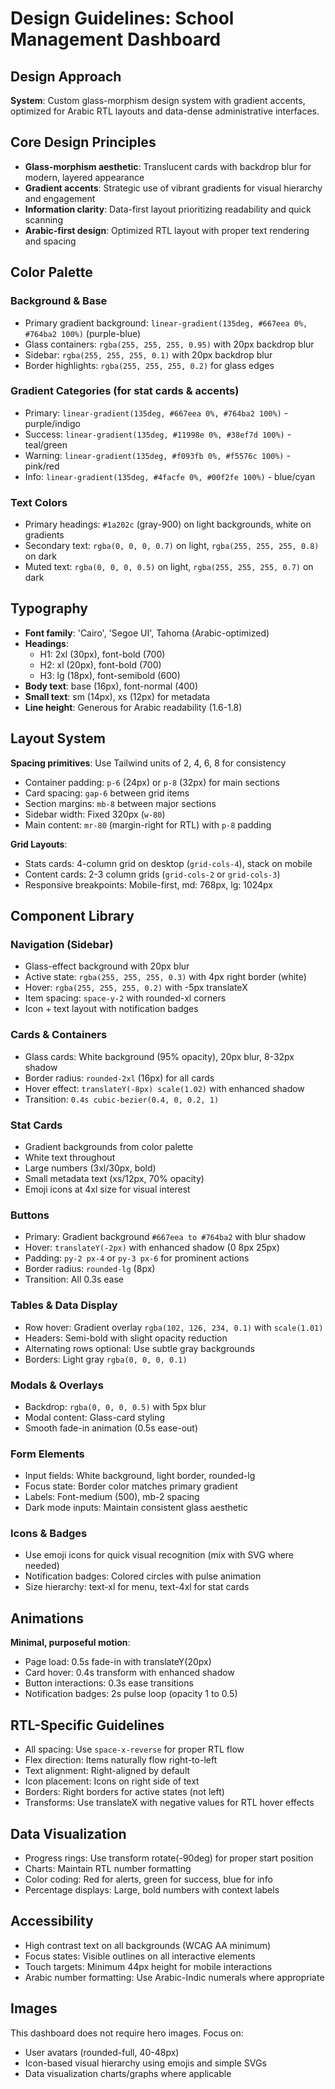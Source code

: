 # Design Guidelines: School Management Dashboard

## Design Approach
**System**: Custom glass-morphism design system with gradient accents, optimized for Arabic RTL layouts and data-dense administrative interfaces.

## Core Design Principles
- **Glass-morphism aesthetic**: Translucent cards with backdrop blur for modern, layered appearance
- **Gradient accents**: Strategic use of vibrant gradients for visual hierarchy and engagement
- **Information clarity**: Data-first layout prioritizing readability and quick scanning
- **Arabic-first design**: Optimized RTL layout with proper text rendering and spacing

## Color Palette

### Background & Base
- Primary gradient background: `linear-gradient(135deg, #667eea 0%, #764ba2 100%)` (purple-blue)
- Glass containers: `rgba(255, 255, 255, 0.95)` with 20px backdrop blur
- Sidebar: `rgba(255, 255, 255, 0.1)` with 20px backdrop blur
- Border highlights: `rgba(255, 255, 255, 0.2)` for glass edges

### Gradient Categories (for stat cards & accents)
- Primary: `linear-gradient(135deg, #667eea 0%, #764ba2 100%)` - purple/indigo
- Success: `linear-gradient(135deg, #11998e 0%, #38ef7d 100%)` - teal/green
- Warning: `linear-gradient(135deg, #f093fb 0%, #f5576c 100%)` - pink/red
- Info: `linear-gradient(135deg, #4facfe 0%, #00f2fe 100%)` - blue/cyan

### Text Colors
- Primary headings: `#1a202c` (gray-900) on light backgrounds, white on gradients
- Secondary text: `rgba(0, 0, 0, 0.7)` on light, `rgba(255, 255, 255, 0.8)` on dark
- Muted text: `rgba(0, 0, 0, 0.5)` on light, `rgba(255, 255, 255, 0.7)` on dark

## Typography
- **Font family**: 'Cairo', 'Segoe UI', Tahoma (Arabic-optimized)
- **Headings**: 
  - H1: 2xl (30px), font-bold (700)
  - H2: xl (20px), font-bold (700)
  - H3: lg (18px), font-semibold (600)
- **Body text**: base (16px), font-normal (400)
- **Small text**: sm (14px), xs (12px) for metadata
- **Line height**: Generous for Arabic readability (1.6-1.8)

## Layout System
**Spacing primitives**: Use Tailwind units of 2, 4, 6, 8 for consistency
- Container padding: `p-6` (24px) or `p-8` (32px) for main sections
- Card spacing: `gap-6` between grid items
- Section margins: `mb-8` between major sections
- Sidebar width: Fixed 320px (`w-80`)
- Main content: `mr-80` (margin-right for RTL) with `p-8` padding

**Grid Layouts**:
- Stats cards: 4-column grid on desktop (`grid-cols-4`), stack on mobile
- Content cards: 2-3 column grids (`grid-cols-2` or `grid-cols-3`)
- Responsive breakpoints: Mobile-first, md: 768px, lg: 1024px

## Component Library

### Navigation (Sidebar)
- Glass-effect background with 20px blur
- Active state: `rgba(255, 255, 255, 0.3)` with 4px right border (white)
- Hover: `rgba(255, 255, 255, 0.2)` with -5px translateX
- Item spacing: `space-y-2` with rounded-xl corners
- Icon + text layout with notification badges

### Cards & Containers
- Glass cards: White background (95% opacity), 20px blur, 8-32px shadow
- Border radius: `rounded-2xl` (16px) for all cards
- Hover effect: `translateY(-8px) scale(1.02)` with enhanced shadow
- Transition: `0.4s cubic-bezier(0.4, 0, 0.2, 1)`

### Stat Cards
- Gradient backgrounds from color palette
- White text throughout
- Large numbers (3xl/30px, bold)
- Small metadata text (xs/12px, 70% opacity)
- Emoji icons at 4xl size for visual interest

### Buttons
- Primary: Gradient background `#667eea to #764ba2` with blur shadow
- Hover: `translateY(-2px)` with enhanced shadow (0 8px 25px)
- Padding: `py-2 px-4` or `py-3 px-6` for prominent actions
- Border radius: `rounded-lg` (8px)
- Transition: All 0.3s ease

### Tables & Data Display
- Row hover: Gradient overlay `rgba(102, 126, 234, 0.1)` with `scale(1.01)`
- Headers: Semi-bold with slight opacity reduction
- Alternating rows optional: Use subtle gray backgrounds
- Borders: Light gray `rgba(0, 0, 0, 0.1)`

### Modals & Overlays
- Backdrop: `rgba(0, 0, 0, 0.5)` with 5px blur
- Modal content: Glass-card styling
- Smooth fade-in animation (0.5s ease-out)

### Form Elements
- Input fields: White background, light border, rounded-lg
- Focus state: Border color matches primary gradient
- Labels: Font-medium (500), mb-2 spacing
- Dark mode inputs: Maintain consistent glass aesthetic

### Icons & Badges
- Use emoji icons for quick visual recognition (mix with SVG where needed)
- Notification badges: Colored circles with pulse animation
- Size hierarchy: text-xl for menu, text-4xl for stat cards

## Animations
**Minimal, purposeful motion**:
- Page load: 0.5s fade-in with translateY(20px)
- Card hover: 0.4s transform with enhanced shadow
- Button interactions: 0.3s ease transitions
- Notification badges: 2s pulse loop (opacity 1 to 0.5)

## RTL-Specific Guidelines
- All spacing: Use `space-x-reverse` for proper RTL flow
- Flex direction: Items naturally flow right-to-left
- Text alignment: Right-aligned by default
- Icon placement: Icons on right side of text
- Borders: Right borders for active states (not left)
- Transforms: Use translateX with negative values for RTL hover effects

## Data Visualization
- Progress rings: Use transform rotate(-90deg) for proper start position
- Charts: Maintain RTL number formatting
- Color coding: Red for alerts, green for success, blue for info
- Percentage displays: Large, bold numbers with context labels

## Accessibility
- High contrast text on all backgrounds (WCAG AA minimum)
- Focus states: Visible outlines on all interactive elements
- Touch targets: Minimum 44px height for mobile interactions
- Arabic number formatting: Use Arabic-Indic numerals where appropriate

## Images
This dashboard does not require hero images. Focus on:
- User avatars (rounded-full, 40-48px)
- Icon-based visual hierarchy using emojis and simple SVGs
- Data visualization charts/graphs where applicable